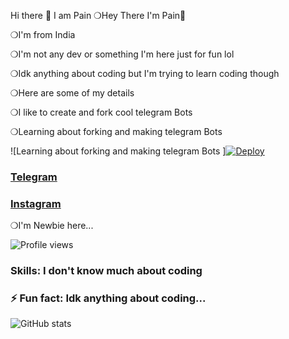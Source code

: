  Hi there 👋 I am Pain 
 ❍Hey There I'm Pain🌝

❍I'm from India 

❍I'm not any dev or something I'm here just for fun lol

❍Idk anything about coding but I'm trying to learn coding though

❍Here are some of my details 

❍I like to create and fork cool telegram Bots

❍Learning about forking and making telegram Bots

![Learning about forking and making telegram Bots ][![Deploy](https://telegra.ph/file/7477cc9a044914e033aad.jpg)](https://t.me/pain_to_this_world)
### [Telegram](https://t.me/Pain_to_this_world)
### [Instagram](https://www.instagram.com/pain_to_this_world_/)
❍I'm Newbie here...

![Profile views](https://gpvc.arturio.dev/AnuragSharma080)

### Skills: I don't know much about coding 

### ⚡ Fun fact: Idk anything about coding...  

 

![GitHub stats](https://github-readme-stats.vercel.app/api?username=AnuragSharma080&show_icons=true&count_private=true)  
  

